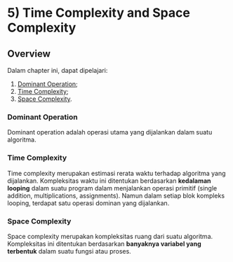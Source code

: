 # 5) Time Complexity and Space Complexity

## Overview

Dalam chapter ini, dapat dipelajari:

1. [Dominant Operation](#dominant-operation);
2. [Time Complexity](#time-complexity);
3. [Space Complexity](#space-complexity).

### Dominant Operation

Dominant operation adalah operasi utama yang dijalankan dalam suatu algoritma.

### Time Complexity

Time complexity merupakan estimasi rerata waktu terhadap algoritma yang dijalankan. Kompleksitas waktu ini ditentukan berdasarkan **kedalaman looping** dalam suatu program dalam menjalankan operasi primitif (single addition, multiplications, assignments). Namun dalam setiap blok kompleks looping, terdapat satu operasi dominan yang dijalankan.

### Space Complexity

Space complexity merupakan kompleksitas ruang dari suatu algoritma. Kompleksitas ini ditentukan berdasarkan **banyaknya variabel yang terbentuk** dalam suatu fungsi atau proses.
